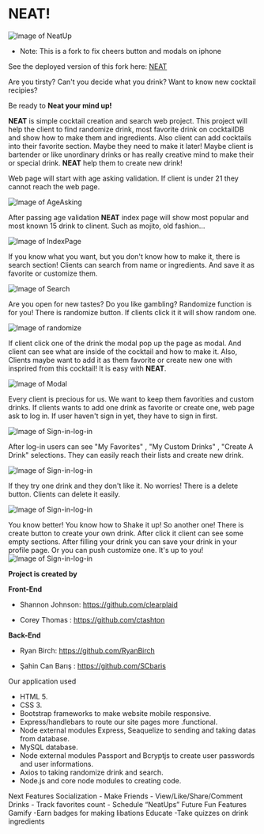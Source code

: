# NEAT!
![Image of NeatUp](./public/assets/neat_logo-03-01.png)

* Note: This is a fork to fix cheers button and modals on iphone

See the deployed version of this fork here: <a href="https://hidden-beach-97090.herokuapp.com">NEAT</a>

Are you tirsty? Can't you decide what you drink? Want to know new cocktail recipies? 

Be ready to **Neat your mind up!**

**NEAT** is simple cocktail creation and search web project. This project will help the client to find randomize drink, most favorite drink on cocktailDB and show how to make them and ingredients. Also client can add cocktails into their favorite section. Maybe they need to make it later! Maybe client is bartender or like unordinary drinks or has really creative mind to make their or special drink. **NEAT** help them to create new drink!


Web page will start with age asking validation. If client is under 21 they cannot reach the web page. 

![Image of AgeAsking](./public/assets/ageAsking.png)

After passing age validation **NEAT** index page will show most popular and most known 15 drink to clinent. Such as mojito, old fashion...

![Image of IndexPage](./public/assets/IndexPage.png)

If you know what you want, but you don't know how to make it, there is search section! Clients can search from name or ingredients. And save it as favorite or customize them.

![Image of Search](./public/assets/search-by-ing.png)

Are you open for new tastes? Do you like gambling? Randomize function is for you! There is randomize button. If clients click it it will show random one.

![Image of randomize](./public/assets/ramdomize.png)

If client click one of the drink the modal pop up the page as modal. And client can see what are inside of the cocktail and how to make it. Also, Clients maybe want to add it as them favorite or create new one with insprired from this cocktail! It is easy with **NEAT**.

![Image of Modal](./public/assets/Modal.png)

Every client is precious for us. We want to keep them favorities and custom drinks. If clients wants to add one drink as favorite or create one, web page ask to log in. If user haven't sign in yet, they have to sign in first. 

![Image of Sign-in-log-in](./public/assets/log-in-sign-up.png)

After log-in users can see "My Favorites" , "My Custom Drinks" , "Create A Drink" selections. They can easily reach their lists and create new drink.

![Image of Sign-in-log-in](./public/assets/Favorites-Page.png)

If they try one drink and they don't like it. No worries! There is a delete button. Clients can delete it easily.

![Image of Sign-in-log-in](./public/assets/Custom-drink.png)


You know better! You know how to Shake it up! So another one! There is create button to create your own drink. After click it client can see some empty sections. After filling your drink you can save your drink in your profile page. Or you can push customize one. It's up to you!
![Image of Sign-in-log-in](./public/assets/create-drink1.png)

**Project is created by** 

**Front-End**

- Shannon Johnson: https://github.com/clearplaid

- Corey Thomas   : https://github.com/ctashton

**Back-End**

- Ryan Birch: https://github.com/RyanBirch

- Şahin Can Barış : https://github.com/SCbaris

Our application used 
- HTML 5.
- CSS 3.
- Bootstrap frameworks to make website mobile responsive.
- Express/handlebars to route our site pages more .functional.
- Node external modules Express, Seaquelize to sending and taking datas from database.
- MySQL database.
- Node external modules Passport and Bcryptjs to create user passwords and user informations.
- Axios to taking randomize drink and search.
- Node.js and core node modules to creating code.

Next Features
Socialization
	- Make Friends
	- View/Like/Share/Comment Drinks
	- Track favorites count
	- Schedule “NeatUps”
Future Fun Features
Gamify
	-Earn badges for making libations
Educate
	-Take quizzes on drink ingredients
